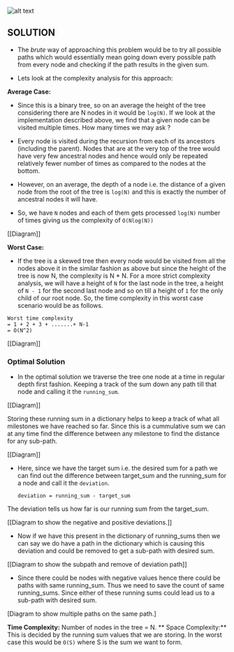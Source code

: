 ![alt text](https://raw.githubusercontent.com/DivyaGodayal/CoderChef-Kitchen/master/Images/Path-Sum.png)

## SOLUTION

* The *brute* way of approaching this problem would be to try all possible paths 
which would essentially mean going down every possible path from every node and 
checking if the path results in the given sum. 

* Lets look at the complexity analysis for this approach:

**Average Case:**
* Since this is a binary tree, so on an average the height of the tree considering there are 
N nodes in it would be `log(N)`. If we look at the implementation described above, 
we find that a given node can be visited multiple times. How many times we may ask ?

* Every node is visited during the recursion from each of its ancestors (including the parent). 
Nodes that are at the very top of the tree would have very few ancestral nodes and hence 
would only be repeated relatively fewer number of times as compared to the nodes at the 
bottom.

* However, on an average, the depth of a node i.e. the distance of a given node from the root of the 
tree is `log(N)` and this is exactly the number of ancestral nodes it will have. 

* So, we have `N` nodes and each of them gets processed `log(N)` number of times giving us 
the complexity of `O(Nlog(N))` 


[[Diagram]]

**Worst Case:**

* If the tree is a skewed tree then every node would be visited from all the nodes above it in the similar fashion as above but since the height of the tree is now N, the complexity is N * N.
For a more strict complexity analysis, we will have a height of `N` for the last node in the tree, a height of 
`N - 1` for the second last node and so on till a height of `1` for the only child of our root node. So, 
the time complexity in this worst case scenario would be as follows. 

```
Worst time complexity 
= 1 + 2 + 3 + .......+ N-1
= O(N^2)
```
[[Diagram]]

### Optimal Solution
* In the optimal solution we traverse the tree one node at a time in regular depth first fashion. Keeping a track of the sum down any path till that node and calling it the `running_sum`.

[[Diagram]]

Storing these running sum in a dictionary helps to keep a track of what all milestones we have reached so far. Since this is a cummulative sum we can at any time find the difference between any milestone to find the distance for any sub-path.

[[Diagram]]

* Here, since we have the target sum i.e. the desired sum for a path we can find out the difference between target_sum and the running_sum for a node and call it the `deviation`. 
    ```
    deviation = running_sum - target_sum
    ```

The deviation tells us how far is our running sum from the target_sum.

[[Diagram to show the negative and positive deviations.]]

* Now if we have this present in the dictionary of running_sums then we can say we do have a path in the dictionary which is causing this deviation and could be removed to get a sub-path with desired sum.

[[Diagram to show the subpath and remove of deviation path]]

* Since there could be nodes with negative values hence there could be paths with same running_sum. Thus we need to save the count of same running_sums. Since either of these running sums could lead us to a sub-path with desired sum. 

[Diagram to show multiple paths on the same path.]


**Time Complexity:** Number of nodes in the tree = N.
** Space Complexity:** This is decided by the running sum values that we are storing. In the worst case this would be `O(S)` where S is the sum we want to form.


